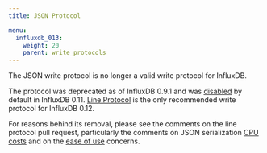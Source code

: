 ```yaml
---
title: JSON Protocol

menu:
  influxdb_013:
    weight: 20
    parent: write_protocols
---
```


The JSON write protocol is no longer a valid write protocol for InfluxDB.

The protocol was deprecated as of InfluxDB 0.9.1 and was [disabled](https://github.com/influxdata/influxdb/pull/5512) by default in
InfluxDB 0.11.
[Line Protocol](/influxdb/v0.13/write_protocols/line/) is the only recommended write protocol for InfluxDB 0.12.

For reasons behind its removal, please see the comments on the line protocol pull request, particularly the comments on JSON serialization [CPU costs](https://github.com/influxdb/influxdb/pull/2696#issuecomment-106968181) and on the [ease of use](https://github.com/influxdb/influxdb/pull/2696#issuecomment-107043910) concerns.
